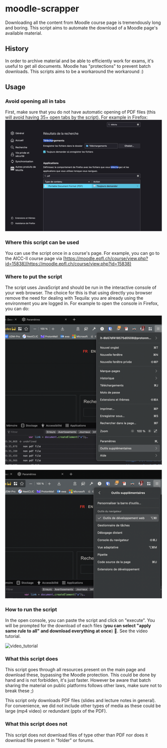 # moodle-scrapper

Downloading all the content from Moodle course page is tremendously long and boring. This script aims to automate the download of a Moodle page's available material.

## History

In order to archive material and be able to efficiently work for exams, it's useful to get all documents. Moodle has "protections" to prevent batch downloads. This scripts aims to be a workaround the workaround :)

## Usage

### Avoid opening all in tabs

First, make sure that you do not have automatic opening of PDF files (this will avoid having 35+ open tabs by the script). For example in Firefox: ![change_pdf_download_settings](readme-assets/change_pdf_download_settings.png)

### Where this script can be used

You can use the script once in a course's page. For example, you can go to the AICC-II course page via [https://moodle.epfl.ch/course/view.php?id=15838](https://moodle.epfl.ch/course/view.php?id=15838)

### Where to put the script

The script uses JavaScript and should be run in the interactive console of your web browser. The choice for this is that using directly you browser remove the need for dealing with Tequila: you are already using the environment you are logged in. For example to open the console in Firefox, you can do:

![console_location_1](readme-assets/console_location_1.png)

![console_location_2](readme-assets/console_location_2.png)

### How to run the script

In the open console, you can paste the script and click on "execute". You will be prompted for the download of each files (**you can select "apply same rule to all" and download everything at once**) 🥳. See the video tutorial.

![video_tutorial](readme-assets/scrap-moodle.gif)

### What this script does

This script goes through all resources present on the main page and download these, bypassing the Moodle protection. This could be done by hand and is not forbidden, it's just faster. However be aware that batch sharing the material on public platforms follows other laws, make sure not to break these ;)

This script only downloads PDF files (slides and lecture notes in general). For convenience, we did not include other types of media as these could be large (mp4 video) or redundant (pptx of the PDF).

### What this script does not

This script does not download files of type other than PDF nor does it download file present in "folder" or forums.
